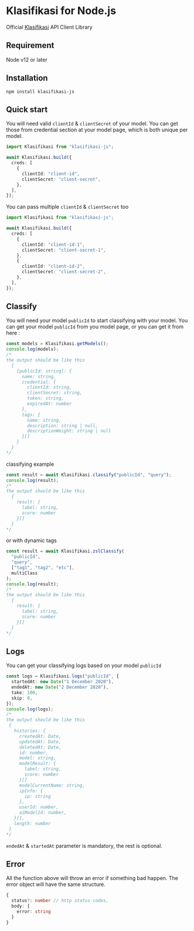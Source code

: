 # Klasifikasi for Node.js

Official [Klasifikasi](https://klasifikasi.com/) API Client Library

## Requirement

Node v12 or later

## Installation

`npm install klasifikasi-js`

## Quick start

You will need valid `clientId` & `clientSecret` of your model. You can get those
from credential section at your model page, which is both unique per model.

```typescript
import Klasifikasi from "klasifikasi-js";

await Klasifikasi.build({
  creds: [
    {
      clientId: "client-id",
      clientSecret: "client-secret",
    },
  ],
});
```

You can pass multiple `clientId` & `clientSecret` too

```typescript
import Klasifikasi from "klasifikasi-js";

await Klasifikasi.build({
  creds: [
    {
      clientId: "client-id-1",
      clientSecret: "client-secret-1",
    },
    {
      clientId: "client-id-2",
      clientSecret: "client-secret-2",
    },
  ],
});
```

## Classify

You will need your model `publicId` to start classifying with your model. You
can get your model `publicId` from you model page, or you can get it from here :

```typescript
const models = Klasifikasi.getModels();
console.log(models);
/*
the output should be like this
  {
    [publicId: string]: {
      name: string,
      credential: {
        clientId: string,
        clientSecret: string,
        token: string,
        expiredAt: number
      },
      tags: {
        name: string,
        description: string | null,
        descriptionWeight: string | null
      }[]
    }
  }
*/
```

classifying example

```typescript
const result = await Klasifikasi.classify("publicId", "query");
console.log(result);
/*
the output should be like this
  {
    result: {
      label: string,
      score: number
    }[]
  }
*/
```

or with dynamic tags

```typescript
const result = await Klasifikasi.zslClassify(
  "publicId",
  "query",
  ["tag1", "tag2", "etc"],
  multiClass
);
console.log(result);
/*
the output should be like this
  {
    result: {
      label: string,
      score: number
    }[]
  }
*/
```

## Logs

You can get your classifying logs based on your model `publicId`

```typescript
const logs = Klasifikasi.logs("publicId", {
  startedAt: new Date("1 December 2020"),
  endedAt: new Date("2 December 2020"),
  take: 100,
  skip: 0,
});
console.log(logs);
/*
the output should be like this
 {
   histories: {
     createdAt: Date,
     updatedAt: Date,
     deletedAt: Date,
     id: number,
     model: string,
     modelResult: {
       label: string,
       score: number
     }[]
     modelCurrentName: string,
     ipInfo: {
       ip: string
     },
     userId: number,
     aiModelId: number,
   }[],
   length: number
 }
*/
```

`endedAt` & `startedAt` parameter is mandatory, the rest is optional.

## Error

All the function above will throw an error if something bad happen. The error
object will have the same structure.

```typescript
{
  status?: number // http status codes,
  body: {
    error: string
  }
}
```
